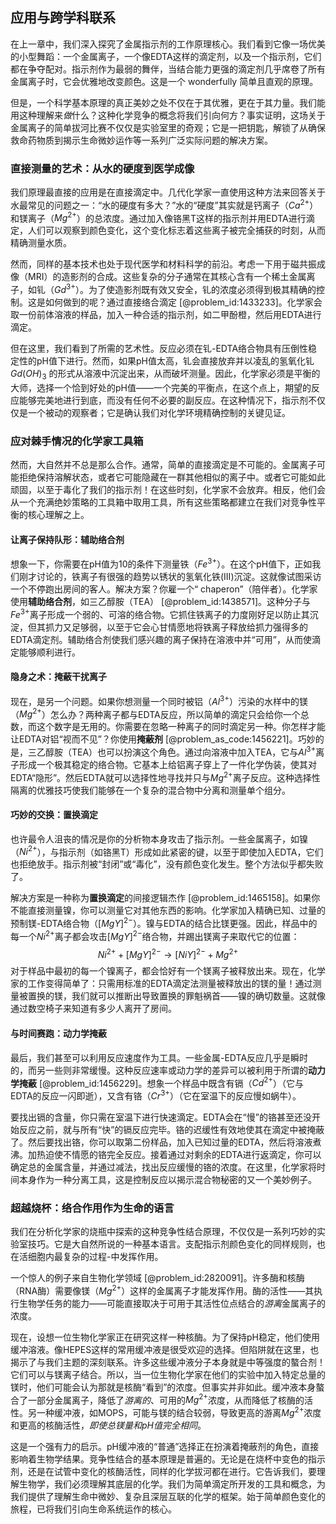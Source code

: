 ## 应用与跨学科联系

在上一章中，我们深入探究了金属指示剂的工作原理核心。我们看到它像一场优美的小型舞蹈：一个金属离子，一个像EDTA这样的滴定剂，以及一个指示剂，它们都在争夺配对。指示剂作为最弱的舞伴，当结合能力更强的滴定剂几乎席卷了所有金属离子时，它会优雅地改变颜色。这是一个 wonderfully 简单且直观的原理。

但是，一个科学基本原理的真正美妙之处不仅在于其优雅，更在于其力量。我们能用这种理解来*做*什么？这种化学竞争的概念将我们引向何方？事实证明，这场关于金属离子的简单拔河比赛不仅仅是实验室里的奇观；它是一把钥匙，解锁了从确保救命药物质到揭示生命微妙运作等一系列广泛实际问题的解决方案。

### 直接测量的艺术：从水的硬度到医学成像

我们原理最直接的应用是在直接滴定中。几代化学家一直使用这种方法来回答关于水最常见的问题之一：“水的硬度有多大？”水的“硬度”其实就是钙离子（$Ca^{2+}$）和镁离子（$Mg^{2+}$）的总浓度。通过加入像铬黑T这样的指示剂并用EDTA进行滴定，人们可以观察到颜色变化，这个变化标志着这些离子被完全捕获的时刻，从而精确测量水质。

然而，同样的基本技术也处于现代医学和材料科学的前沿。考虑一下用于磁共振成像（MRI）的造影剂的合成。这些复杂的分子通常在其核心含有一个稀土金属离子，如钆（$Gd^{3+}$）。为了使造影剂既有效又安全，钆的浓度必须得到极其精确的控制。这是如何做到的呢？通过直接络合滴定 [@problem_id:1433233]。化学家会取一份前体溶液的样品，加入一种合适的指示剂，如二甲酚橙，然后用EDTA进行滴定。

但在这里，我们看到了所需的艺术性。反应必须在钆-EDTA络合物具有压倒性稳定性的pH值下进行。然而，如果pH值太高，钆会直接放弃并以凌乱的氢氧化钆 $Gd(OH)_3$ 的形式从溶液中沉淀出来，从而破坏测量。因此，化学家必须是平衡的大师，选择一个恰到好处的pH值——一个完美的平衡点，在这个点上，期望的反应能够完美地进行到底，而没有任何不必要的副反应。在这种情况下，指示剂不仅仅是一个被动的观察者；它是确认我们对化学环境精确控制的关键见证。

### 应对棘手情况的化学家工具箱

然而，大自然并不总是那么合作。通常，简单的直接滴定是不可能的。金属离子可能拒绝保持溶解状态，或者它可能隐藏在一群其他相似的离子中。或者它可能如此顽固，以至于毒化了我们的指示剂！在这些时刻，化学家不会放弃。相反，他们会从一个充满绝妙策略的工具箱中取用工具，所有这些策略都建立在我们对竞争性平衡的核心理解之上。

#### 让离子保持队形：辅助络合剂

想象一下，你需要在pH值为10的条件下测量铁（$Fe^{3+}$）。在这个pH值下，正如我们刚才讨论的，铁离子有很强的趋势以锈状的氢氧化铁(III)沉淀。这就像试图采访一个不停跑出房间的客人。解决方案？你雇一个“ chaperon”（陪伴者）。化学家使用**辅助络合剂**，如三乙醇胺（TEA） [@problem_id:1438571]。这种分子与$Fe^{3+}$离子形成一个弱的、可溶的络合物。它抓住铁离子的力度刚好足以防止其沉淀，但其抓力又足够弱，以至于它会心甘情愿地将铁离子释放给抓力强得多的EDTA滴定剂。辅助络合剂使我们感兴趣的离子保持在溶液中并“可用”，从而使滴定能够顺利进行。

#### 隐身之术：掩蔽干扰离子

现在，是另一个问题。如果你想测量一个同时被铝（$Al^{3+}$）污染的水样中的镁（$Mg^{2+}$）怎么办？两种离子都与EDTA反应，所以简单的滴定只会给你一个总数，而这个数字是无用的。你需要在忽略一种离子的同时滴定另一种。你怎样才能让EDTA对铝“视而不见”？你使用**掩蔽剂** [@problem_as_code:1456221]。巧妙的是，三乙醇胺（TEA）也可以扮演这个角色。通过向溶液中加入TEA，它与$Al^{3+}$离子形成一个极其稳定的络合物。它基本上给铝离子穿上了一件化学伪装，使其对EDTA“隐形”。然后EDTA就可以选择性地寻找并只与$Mg^{2+}$离子反应。这种选择性隔离的优雅技巧使我们能够在一个复杂的混合物中分离和测量单个组分。

#### 巧妙的交换：置换滴定

也许最令人沮丧的情况是你的分析物本身攻击了指示剂。一些金属离子，如镍（$Ni^{2+}$），与指示剂（如铬黑T）形成如此紧密的键，以至于即使加入EDTA，它们也拒绝放手。指示剂被“封闭”或“毒化”，没有颜色变化发生。整个方法似乎都失败了。

解决方案是一种称为**置换滴定**的间接逻辑杰作 [@problem_id:1465158]。如果你不能直接测量镍，你可以测量它对其他东西的影响。化学家加入精确已知、过量的预制镁-EDTA络合物（$[MgY]^{2-}$）。镍与EDTA的结合比镁更强。因此，样品中的每一个$Ni^{2+}$离子都会攻击$[MgY]^{2-}$络合物，并踢出镁离子来取代它的位置：
$$ Ni^{2+} + [MgY]^{2-} \rightarrow [NiY]^{2-} + Mg^{2+} $$
对于样品中最初的每一个镍离子，都会恰好有一个镁离子被释放出来。现在，化学家的工作变得简单了：只需用标准的EDTA滴定法测量被释放出的镁的量！通过测量被置换的镁，我们就可以推断出导致置换的罪魁祸首——镍的确切数量。这就像通过数空椅子来知道有多少人离开了房间。

#### 与时间赛跑：动力学掩蔽

最后，我们甚至可以利用反应速度作为工具。一些金属-EDTA反应几乎是瞬时的，而另一些则非常缓慢。这种反应速率或动力学的差异可以被利用于所谓的**动力学掩蔽** [@problem_id:1456229]。想象一个样品中既含有镉（$Cd^{2+}$）（它与EDTA的反应一闪即逝），又含有铬（$Cr^{3+}$）（它在室温下的反应慢如蜗牛）。

要找出镉的含量，你只需在室温下进行快速滴定。EDTA会在“慢”的铬甚至还没开始反应之前，就与所有“快”的镉反应完毕。铬的迟缓性有效地使其在滴定中被掩蔽了。然后要找出铬，你可以取第二份样品，加入已知过量的EDTA，然后将溶液煮沸。加热迫使不情愿的铬完全反应。接着通过对剩余的EDTA进行返滴定，你可以确定总的金属含量，并通过减法，找出反应缓慢的铬的浓度。在这里，化学家将时间本身作为一种分离工具，这是控制反应以揭示混合物秘密的又一个美妙例子。

### 超越烧杯：络合作用作为生命的语言

我们在分析化学家的烧瓶中探索的这种竞争性结合原理，不仅仅是一系列巧妙的实验室技巧。它是大自然所说的一种基本语言。支配指示剂颜色变化的同样规则，也在活细胞内最复杂的过程-中发挥作用。

一个惊人的例子来自生物化学领域 [@problem_id:2820091]。许多酶和核酶（RNA酶）需要像镁（$Mg^{2+}$）这样的金属离子才能发挥作用。酶的活性——其执行生物学任务的能力——可能直接取决于可用于其活性位点结合的*游离*金属离子的浓度。

现在，设想一位生物化学家正在研究这样一种核酶。为了保持pH稳定，他们使用缓冲溶液。像HEPES这样的常用缓冲液是很受欢迎的选择。但陷阱就在这里，也揭示了与我们主题的深刻联系。许多这些缓冲液分子本身就是中等强度的螯合剂！它们可以与镁离子结合。所以，当一位生物化学家在他们的实验中加入特定总量的镁时，他们可能会认为那就是核酶“看到”的浓度。但事实并非如此。缓冲液本身螯合了一部分金属离子，降低了*游离的*、可用的$Mg^{2+}$浓度，从而降低了核酶的活性。另一种缓冲液，如MOPS，可能与镁的结合较弱，导致更高的游离$Mg^{2+}$浓度和更高的核酶活性，*即使总镁量和pH值完全相同*。

这是一个强有力的启示。pH缓冲液的“普通”选择正在扮演着掩蔽剂的角色，直接影响着生物学结果。竞争性结合的基本原理是普遍的。无论是在烧杯中变色的指示剂，还是在试管中变化的核酶活性，同样的化学拔河都在进行。它告诉我们，要理解生物学，我们必须理解其底层的化学。我们为简单滴定所开发的工具和概念，为我们提供了理解生命中微妙、复杂且深层互联的化学的框架。始于简单颜色变化的旅程，已将我们引向生命系统运作的核心。